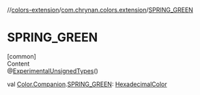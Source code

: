 //[colors-extension](../../index.md)/[com.chrynan.colors.extension](index.md)/[SPRING_GREEN](-s-p-r-i-n-g_-g-r-e-e-n.md)



# SPRING_GREEN  
[common]  
Content  
@[ExperimentalUnsignedTypes](https://kotlinlang.org/api/latest/jvm/stdlib/kotlin/-experimental-unsigned-types/index.html)()  
  
val [Color.Companion](../../../colors-core/colors-core/com.chrynan.colors/-color/-companion/index.md).[SPRING_GREEN](-s-p-r-i-n-g_-g-r-e-e-n.md): [HexadecimalColor](../../../colors-core/colors-core/com.chrynan.colors/-hexadecimal-color/index.md)  



